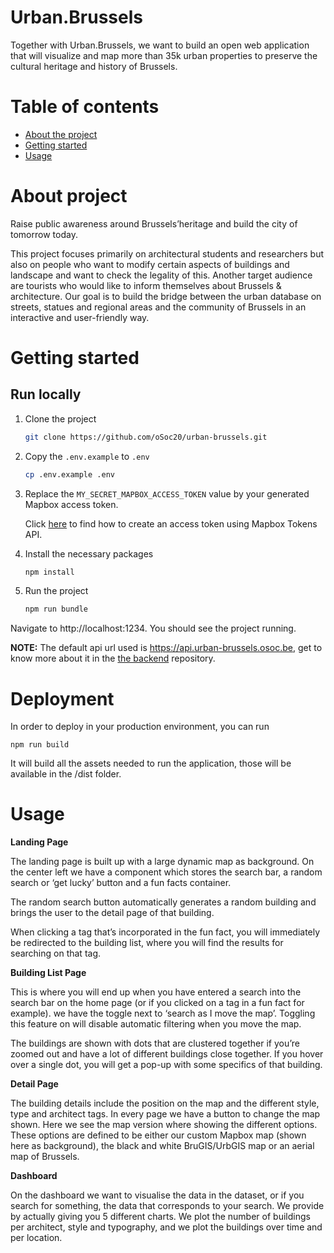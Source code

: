 # Urban.Brussels

Together with Urban.Brussels, we want to build an open web application that will visualize and map more than 35k urban properties to preserve the cultural heritage and history of Brussels.

# Table of contents
* [About the project](#about-the-project)
* [Getting started](#getting-started)
* [Usage](#usage)

# About project

Raise public awareness around Brussels’heritage and build the city of tomorrow today.

This project focuses primarily on architectural students and researchers but also on people who
want to modify certain aspects of buildings and landscape and want to check the legality of this.
Another target audience are tourists who would like to inform themselves about Brussels & architecture.
Our goal is to build the bridge between the urban database on streets, statues and regional areas and the community of
Brussels in an interactive and user-friendly way.


# Getting started

## Run locally

1. Clone the project
   ```bash
   git clone https://github.com/oSoc20/urban-brussels.git
   ```

2. Copy the `.env.example` to `.env`
   ``` bash
   cp .env.example .env
   ```

3. Replace the `MY_SECRET_MAPBOX_ACCESS_TOKEN` value by your generated Mapbox access token.

   Click [here](https://docs.mapbox.com/help/tutorials/get-started-tokens-api/) to find how to create an access token using Mapbox Tokens API. 

4. Install the necessary packages
   ``` bash
   npm install
   ```

5. Run the project
   ``` bash
   npm run bundle
   ```

Navigate to http://localhost:1234. You should see the project running.

**NOTE:** The default api url used is https://api.urban-brussels.osoc.be, get to know more about it in the 
[the backend](https://github.com/oSoc20/urban-brussels-api) repository.

# Deployment

In order to deploy in your production environment, you can run
```
npm run build
```
It will build all the assets needed to run the application, those will be available in the /dist folder.


# Usage
**Landing Page**

The landing page is built up with a large dynamic map as background. 
On the center left we have a component which stores the search bar, a random search or ‘get lucky’ button and a fun facts container.

The random search button automatically generates a random building and brings the user to the detail page of that building. 

When clicking a tag that’s incorporated in the fun fact, you will immediately be redirected to the building list, where you will find the results for searching on that tag.

**Building List Page**

This is where you will end up when you have entered a search into the search bar on the home page (or if you clicked on a tag in a fun fact for example). we have the toggle next to ‘search as I move the map’. Toggling this feature on will disable automatic filtering when you move the map.

The buildings are shown with dots that are clustered together if you’re zoomed out and have a lot of different buildings close together. If you hover over a single dot, you will get a pop-up with some specifics of that building.

**Detail Page**

The building details include the position on the map and the different style, type and architect tags. In every page we have a button to change the map shown. Here we see the map version where showing the different options. These options are defined to be either our custom Mapbox map (shown here as background), the black and white BruGIS/UrbGIS map or an aerial map of Brussels.

**Dashboard**

On the dashboard we want to visualise the data in the dataset, or if you search for something, the data that corresponds to your search. We provide
by actually giving you 5 different charts. We plot the number of buildings per architect, style and typography, and we plot the buildings over time and per location.
